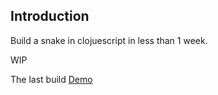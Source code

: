 ## Introduction

Build a snake in clojuescript in less than 1 week.

WIP

The last build [Demo](target/)

